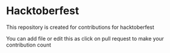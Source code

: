 # Hacktoberfest
This repository is created for contributions for hacktoberfest

You can add file or edit this as click on pull request to make your contribution count
